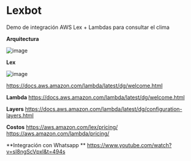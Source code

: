 # Lexbot
Demo de integración AWS Lex + Lambdas para consultar el clima

**Arquitectura**

![image](https://user-images.githubusercontent.com/4681134/159369131-4eb87a26-270a-4847-82ef-d7353825f46f.png)


**Lex**

![image](https://user-images.githubusercontent.com/4681134/159369567-ccd08747-aa63-45d2-9e88-795f1cd9d40c.png)

https://docs.aws.amazon.com/lambda/latest/dg/welcome.html

**Lambda**
https://docs.aws.amazon.com/lambda/latest/dg/welcome.html

**Layers**
https://docs.aws.amazon.com/lambda/latest/dg/configuration-layers.html

**Costos**
https://aws.amazon.com/lex/pricing/
https://aws.amazon.com/lambda/pricing/

**Integración con Whatsapp **
https://www.youtube.com/watch?v=sI8ngScVpxI&t=494s
